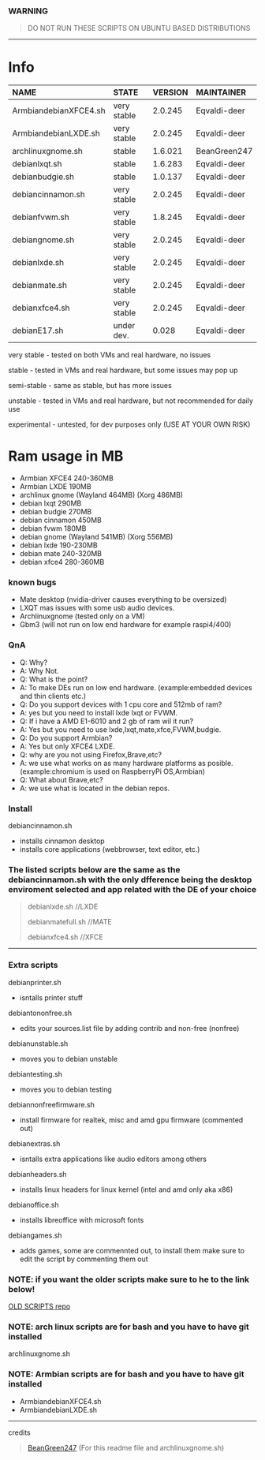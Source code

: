 ### WARNING
> DO NOT RUN THESE SCRIPTS ON UBUNTU BASED DISTRIBUTIONS

---

# Info

| NAME                        | STATE       | VERSION   | MAINTAINER   |
| :-------------------------- | :---------- | :-------- | :----------- |
| ArmbiandebianXFCE4.sh       | very stable | 2.0.245   | Eqvaldi-deer |
| ArmbiandebianLXDE.sh        | very stable | 2.0.245   | Eqvaldi-deer |
| archlinuxgnome.sh           | stable      | 1.6.021   | BeanGreen247 |
| debianlxqt.sh               | stable      | 1.6.283   | Eqvaldi-deer |
| debianbudgie.sh             | stable      | 1.0.137   | Eqvaldi-deer |
| debiancinnamon.sh           | very stable | 2.0.245   | Eqvaldi-deer |
| debianfvwm.sh               | very stable | 1.8.245   | Eqvaldi-deer |
| debiangnome.sh              | very stable | 2.0.245   | Eqvaldi-deer |
| debianlxde.sh               | very stable | 2.0.245   | Eqvaldi-deer |
| debianmate.sh               | very stable | 2.0.245   | Eqvaldi-deer |
| debianxfce4.sh              | very stable | 2.0.245   | Eqvaldi-deer |
| debianE17.sh                | under dev.  | 0.028     | Eqvaldi-deer |

very stable - tested on both VMs and real hardware, no issues

stable - tested in VMs and real hardware, but some issues may pop up

semi-stable - same as stable, but has more issues

unstable - tested in VMs and real hardware, but not recommended for daily use

experimental - untested, for dev purposes only (USE AT YOUR OWN RISK)

# Ram usage in MB

* Armbian XFCE4 240-360MB
* Armbian LXDE 190MB
* archlinux gnome (Wayland 464MB) (Xorg 486MB)
* debian lxqt 290MB
* debian budgie 270MB
* debian cinnamon 450MB
* debian fvwm 180MB
* debian gnome (Wayland 541MB) (Xorg 556MB)
* debian lxde 190-230MB
* debian mate 240-320MB
* debian xfce4 280-360MB

### known bugs

* Mate desktop (nvidia-driver causes everything to be oversized)
* LXQT mas issues with some usb audio devices.
* Archlinuxgnome (tested only on a VM)
* Gbm3 (will not run on low end hardware for example raspi4/400)

### QnA

* Q: Why?
* A: Why Not.
* Q: What is the point?
* A: To make DEs run on low end hardware. (example:embedded devices and thin clients etc.)
* Q: Do you support devices with 1 cpu core and 512mb of ram?
* A: yes but you need to install lxde lxqt or FVWM.
* Q: If i have a AMD E1-6010 and 2 gb of ram wil it run?
* A: Yes but you need to use lxde,lxqt,mate,xfce,FVWM,budgie.
* Q: Do you support Armbian?
* A: Yes but only XFCE4 LXDE.
* Q: why are you not using Firefox,Brave,etc?
* A: we use what works on as many hardware platforms as posible. (example:chromium is used on RaspberryPi OS,Armbian)
* Q: What about Brave,etc?
* A: we use what is located in the debian repos.

### Install

debiancinnamon.sh    
* installs cinnamon desktop 
* installs core applications (webbrowser, text editor, etc.)
  
### The listed scripts below are the same as the **debiancinnamon.sh** with the only dfference being the desktop enviroment selected and app related with the DE of your choice
> debianlxde.sh       //LXDE
> 
> debianmatefull.sh   //MATE
>     
> debianxfce4.sh      //XFCE

---

### Extra scripts

debianprinter.sh
* isntalls printer stuff

debiantononfree.sh
* edits your sources.list file by adding contrib and non-free (nonfree)

debianunstable.sh 
* moves you to debian unstable

debiantesting.sh 
* moves you to debian testing

debiannonfreefirmware.sh
* install firmware for realtek, misc and amd gpu firmware (commented out)

debianextras.sh    
* isntalls extra applications like audio editors among others

debianheaders.sh
* installs linux headers for linux kernel (intel and amd only aka x86)

debianoffice.sh
* installs libreoffice with microsoft fonts

debiangames.sh
* adds games, some are commennted out, to install them make sure to edit the script by commenting them out

### NOTE: if you want the older scripts make sure to he to the link below!

[OLD SCRIPTS repo](https://github.com/LOSOperatingsystem/install-scripts-LOS-OLD-)

### NOTE: arch linux scripts are for bash and you have to have git installed

archlinuxgnome.sh

### NOTE: Armbian scripts are for bash and you have to have git installed

* ArmbiandebianXFCE4.sh
* ArmbiandebianLXDE.sh

---
credits
> [BeanGreen247](https://github.com/BeanGreen247) (For this readme file and archlinuxgnome.sh)
